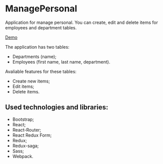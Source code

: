 # ManagePersonal

Application for manage personal. You can create, edit and delete items for employees and department tables.

[Demo](https://viktorov616.github.io/ManagePersonal/)

The application has two tables:
* Departments (name);
* Employees (first name, last name, department).

Avaliable features for these tables:
* Create new items;
* Edit items;
* Delete items.

## Used technologies and libraries:
* Bootstrap;
* React;
* React-Router;
* React Redux Form;
* Redux;
* Redux-saga;
* Sass;
* Webpack.
